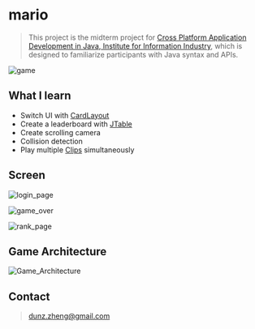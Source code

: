 # mario

<blockquote> 
  This project is the midterm project for <a href="https://www.ispan.com.tw/longterm/JJEEITT">Cross Platform Application Development in Java, Institute for Information Industry</a>, which is designed to familiarize participants with Java syntax and APIs.
</blockquote>

![game](https://user-images.githubusercontent.com/91156531/218771367-5cbc3d90-2b9e-433c-b73e-d90ecaf6469e.jpeg)

## What I learn

<ul>
  <li> 
    Switch UI with <a href="https://docs.oracle.com/javase/7/docs/api/java/awt/CardLayout.html">CardLayout</a>
  </li>
  <li> 
    Create a leaderboard with <a href="https://docs.oracle.com/javase/7/docs/api/javax/swing/JTable.html">JTable</a>
  </li>
  <li>
    Create scrolling camera
  </li>
  <li>
    Collision detection
  </li>
  <li>
    Play multiple <a href="https://docs.oracle.com/javase/7/docs/api/javax/sound/sampled/Clip.html">Clips</a> simultaneously
  </li>
</ul>


## Screen

![login_page](https://user-images.githubusercontent.com/91156531/218818832-b3673d1e-6469-4587-8b31-1e1be0a2476b.jpeg)

![game_over](https://user-images.githubusercontent.com/91156531/218771395-c4ada5bd-6c55-47ed-bbff-0e5e1055857f.jpeg)

![rank_page](https://user-images.githubusercontent.com/91156531/218771451-cdc4da29-cf31-4e0c-a3f5-427ae00fc769.jpeg)

## Game Architecture

![Game_Architecture](https://user-images.githubusercontent.com/91156531/219071290-e08fc25f-3be3-4201-8a59-b29b695ae00b.jpeg)

## Contact

<blockquote> 
  <a href="mailto:dunz.zheng@gmail.com">
    dunz.zheng@gmail.com
  </a>
</blockquote> 
